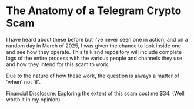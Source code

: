 # The Anatomy of a Telegram Crypto Scam

I have heard about these before but I've never seen one in action, and on a random day in March of 2025, I was given the chance to look inside one and see how they operate.
This talk and repository will include complete logs of the entire process with the various people and channels they use and how they intend for this scam to work.

Due to the nature of how these work, the question is always a matter of 'when' not 'if'. 

Financial Disclosure: Exploring the extent of this scam cost me $34. (Well worth it in my opinion)

